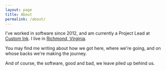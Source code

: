 ```yaml
---
layout: page
title: About
permalink: /about/
---
```


I've worked in software since 2012, and am currently a Project Lead at [Custom Ink](https://www.customink.com). I live in [Richmond, Virginia](https://en.wikipedia.org/wiki/Richmond,_Virginia).

You may find me writing about how we got here, where we're going, and on whose backs we're making the journey.

And of course, the software, good and bad, we leave piled up behind us.

